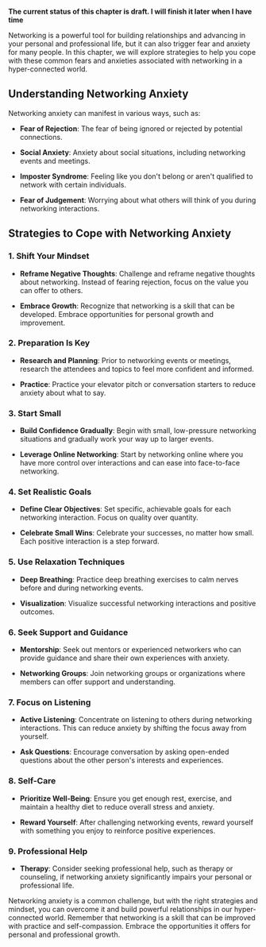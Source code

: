 **The current status of this chapter is draft. I will finish it later when I have time**

Networking is a powerful tool for building relationships and advancing in your personal and professional life, but it can also trigger fear and anxiety for many people. In this chapter, we will explore strategies to help you cope with these common fears and anxieties associated with networking in a hyper-connected world.

Understanding Networking Anxiety
--------------------------------

Networking anxiety can manifest in various ways, such as:

* **Fear of Rejection**: The fear of being ignored or rejected by potential connections.

* **Social Anxiety**: Anxiety about social situations, including networking events and meetings.

* **Imposter Syndrome**: Feeling like you don't belong or aren't qualified to network with certain individuals.

* **Fear of Judgement**: Worrying about what others will think of you during networking interactions.

Strategies to Cope with Networking Anxiety
------------------------------------------

### 1. **Shift Your Mindset**

* **Reframe Negative Thoughts**: Challenge and reframe negative thoughts about networking. Instead of fearing rejection, focus on the value you can offer to others.

* **Embrace Growth**: Recognize that networking is a skill that can be developed. Embrace opportunities for personal growth and improvement.

### 2. **Preparation Is Key**

* **Research and Planning**: Prior to networking events or meetings, research the attendees and topics to feel more confident and informed.

* **Practice**: Practice your elevator pitch or conversation starters to reduce anxiety about what to say.

### 3. **Start Small**

* **Build Confidence Gradually**: Begin with small, low-pressure networking situations and gradually work your way up to larger events.

* **Leverage Online Networking**: Start by networking online where you have more control over interactions and can ease into face-to-face networking.

### 4. **Set Realistic Goals**

* **Define Clear Objectives**: Set specific, achievable goals for each networking interaction. Focus on quality over quantity.

* **Celebrate Small Wins**: Celebrate your successes, no matter how small. Each positive interaction is a step forward.

### 5. **Use Relaxation Techniques**

* **Deep Breathing**: Practice deep breathing exercises to calm nerves before and during networking events.

* **Visualization**: Visualize successful networking interactions and positive outcomes.

### 6. **Seek Support and Guidance**

* **Mentorship**: Seek out mentors or experienced networkers who can provide guidance and share their own experiences with anxiety.

* **Networking Groups**: Join networking groups or organizations where members can offer support and understanding.

### 7. **Focus on Listening**

* **Active Listening**: Concentrate on listening to others during networking interactions. This can reduce anxiety by shifting the focus away from yourself.

* **Ask Questions**: Encourage conversation by asking open-ended questions about the other person's interests and experiences.

### 8. **Self-Care**

* **Prioritize Well-Being**: Ensure you get enough rest, exercise, and maintain a healthy diet to reduce overall stress and anxiety.

* **Reward Yourself**: After challenging networking events, reward yourself with something you enjoy to reinforce positive experiences.

### 9. **Professional Help**

* **Therapy**: Consider seeking professional help, such as therapy or counseling, if networking anxiety significantly impairs your personal or professional life.

Networking anxiety is a common challenge, but with the right strategies and mindset, you can overcome it and build powerful relationships in our hyper-connected world. Remember that networking is a skill that can be improved with practice and self-compassion. Embrace the opportunities it offers for personal and professional growth.
